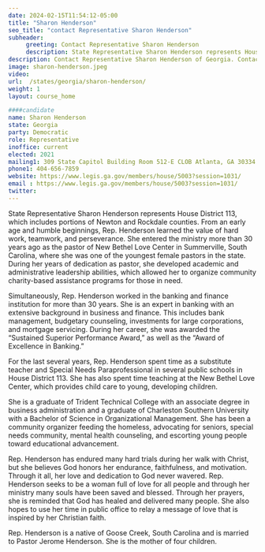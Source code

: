```yaml
---
date: 2024-02-15T11:54:12-05:00
title: "Sharon Henderson"
seo_title: "contact Representative Sharon Henderson"
subheader:
     greeting: Contact Representative Sharon Henderson
     description: State Representative Sharon Henderson represents House District 113, which includes portions of Newton and Rockdale counties.
description: Contact Representative Sharon Henderson of Georgia. Contact information for Sharon Henderson includes email address, phone number, and mailing address.
image: sharon-henderson.jpeg
video:
url:  /states/georgia/sharon-henderson/
weight: 1
layout: course_home

####candidate
name: Sharon Henderson
state: Georgia
party: Democratic
role: Representative
inoffice: current
elected: 2021
mailing1: 309 State Capitol Building Room 512-E CLOB Atlanta, GA 30334
phone1: 404-656-7859
website: https://www.legis.ga.gov/members/house/5003?session=1031/
email : https://www.legis.ga.gov/members/house/5003?session=1031/
twitter:
---
```


State Representative Sharon Henderson represents House District 113, which includes portions of Newton and Rockdale counties. From an early age and humble beginnings, Rep. Henderson learned the value of hard work, teamwork, and perseverance. She entered the ministry more than 30 years ago as the pastor of New Bethel Love Center in Summerville, South Carolina, where she was one of the youngest female pastors in the state. During her years of dedication as pastor, she developed academic and administrative leadership abilities, which allowed her to organize community charity-based assistance programs for those in need.

Simultaneously, Rep. Henderson worked in the banking and finance institution for more than 30 years. She is an expert in banking with an extensive background in business and finance. This includes bank management, budgetary counseling, investments for large corporations, and mortgage servicing. During her career, she was awarded the “Sustained Superior Performance Award,” as well as the “Award of Excellence in Banking.”

For the last several years, Rep. Henderson spent time as a substitute teacher and Special Needs Paraprofessional in several public schools in House District 113. She has also spent time teaching at the New Bethel Love Center, which provides child care to young, developing children.

She is a graduate of Trident Technical College with an associate degree in business administration and a graduate of Charleston Southern University with a Bachelor of Science in Organizational Management. She has been a community organizer feeding the homeless, advocating for seniors, special needs community, mental health counseling, and escorting young people toward educational advancement.

Rep. Henderson has endured many hard trials during her walk with Christ, but she believes God honors her endurance, faithfulness, and motivation. Through it all, her love and dedication to God never wavered. Rep. Henderson seeks to be a woman full of love for all people and through her ministry many souls have been saved and blessed. Through her prayers, she is reminded that God has healed and delivered many people. She also hopes to use her time in public office to relay a message of love that is inspired by her Christian faith.

Rep. Henderson is a native of Goose Creek, South Carolina and is married to Pastor Jerome Henderson. She is the mother of four children.
